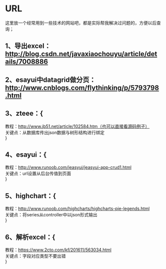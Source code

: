 # URL
这里放一个经常用到一些技术的网站吧，都是实际帮我解决过问题的，方便以后查询；<br>
## 1、导出excel：http://blog.csdn.net/javaxiaochouyu/article/details/7008886<br>
## 2、esayui中datagrid做分页：http://www.cnblogs.com/flythinking/p/5793798.html<br>
## 3、zteee：{<br>
教程：http://www.jb51.net/article/102584.htm（也可以直接看源码例子）<br>
关键点：从数据库传出json数据与树形结构进行绑定<br>
}<br>
## 4、esayui：{<br>
教程：http://www.runoob.com/jeasyui/jeasyui-app-crud1.html<br>
关键点：url设置从后台传值到页面<br>
}<br>
## 5、highchart：{<br>
教程：http://www.runoob.com/highcharts/highcharts-pie-legends.html<br>
关键点：将series从controller中以json形式输出<br>
}<br>
## 6、解析excel：{<br>
教程：https://www.2cto.com/kf/201611/563034.html<br>
关键点：字段对应类型不要出错<br>
}<br>
